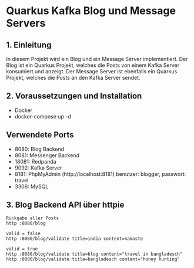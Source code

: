 # Quarkus Kafka Blog und Message Servers

## 1. Einleitung
In diesem Projekt wird ein Blog und ein Message Server implementiert. Der Blog ist ein Quarkus Projekt, welches die Posts von einem Kafka Server konsumiert und anzeigt. Der Message Server ist ebenfalls ein Quarkus Projekt, welches die Posts an den Kafka Server sendet.

## 2. Voraussetzungen und Installation
- Docker
- docker-compose up -d

## Verwendete Ports
- 8080: Blog Backend
- 8081: Messenger Backend
- 18081: Redpanda
- 9092: Kafka Server
- 8181: PhpMyAdmin (http://localhost:8181) benutzer: blogger, passwort: travel
- 3306: MySQL


## 3. Blog Backend API über httpie
```
Rückgabe aller Posts
http :8080/blog

valid = false
http :8080/blog/validate title=india content=namaste

valid = true
http :8080/blog/validate title=blog content="travel in bangladesch"
http :8080/blog/validate title=bangladesch content="honey hunting"
```
